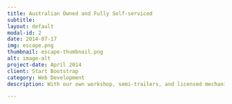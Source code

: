 ```yaml
---
title: Australian Owned and Fully Self-serviced
subtitle: 
layout: default
modal-id: 2
date: 2014-07-17
img: escape.png
thumbnail: escape-thumbnail.png
alt: image-alt
project-date: April 2014
client: Start Bootstrap
category: Web Development
description: With our own workshop, semi-trailers, and licensed mechanics, we handle everything in-house from first contact to job completion. 

---
```

